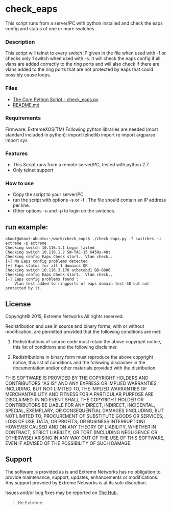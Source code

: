 # check_eaps
This script runs from a server/PC with python installed and check the eaps config and status of one or more switches

### Description
This script will telnet to every switch IP given in the file when used with -f or checks only 1 switch when used with -s.
It will check the eaps config if all vlans are added correctly to the ring ports and will also check if there are vlans added 
to the ring ports that are not protected by eaps that could possibly cause loops.

### Files
* [The Core Python Script - check_eaps.py](check_eaps.py)
* [README.md](README.md)


### Requirements
Firmware: ExtremeXOS(TM)
Following pyhton libraries are needed (most standard included in python):
  import telnetlib
  import re
  import argparse
  import sys

### Features
* This Script runs from a remote server/PC, tested with python 2.7.
* Only telnet support 

### How to use
* Copy the script to your server/PC 
* run the script with options -s <switch IP> or -f <file>. The file should contain an IP address per line.
* Other options -u <username> and -p <password> to login on the switches.

## run example:
```
okoot@okoot-ubuntu:~/work/check_eaps$ ./check_eaps.py -f switches -u extreme -p extreme
Checking switch 10.116.1.1 Login failed
Checking switch 10.116.1.2 SW-TAC-15 X450a-48t
Checking config Eaps Check start.. Vlan check..
[+] No Eaps config problems detected
[+] Eaps status for all 1 domains OK
Checking switch 10.116.3.170 atbetebd1 BD-8806
Checking config Eaps Check start.. Vlan check..
[-] Eaps config problems found : 
    Vlan test added to ringports of eaps domain test-38 but not protected by it.
```

## License
Copyright© 2015, Extreme Networks
All rights reserved.

Redistribution and use in source and binary forms, with or without modification,
are permitted provided that the following conditions are met:

1. Redistributions of source code must retain the above copyright notice, this
list of conditions and the following disclaimer.

2. Redistributions in binary form must reproduce the above copyright notice,
this list of conditions and the following disclaimer in the documentation
and/or other materials provided with the distribution.

THIS SOFTWARE IS PROVIDED BY THE COPYRIGHT HOLDERS AND CONTRIBUTORS "AS IS" AND
ANY EXPRESS OR IMPLIED WARRANTIES, INCLUDING, BUT NOT LIMITED TO, THE IMPLIED
WARRANTIES OF MERCHANTABILITY AND FITNESS FOR A PARTICULAR PURPOSE ARE
DISCLAIMED. IN NO EVENT SHALL THE COPYRIGHT HOLDER OR CONTRIBUTORS BE LIABLE
FOR ANY DIRECT, INDIRECT, INCIDENTAL, SPECIAL, EXEMPLARY, OR CONSEQUENTIAL
DAMAGES (INCLUDING, BUT NOT LIMITED TO, PROCUREMENT OF SUBSTITUTE GOODS OR
SERVICES; LOSS OF USE, DATA, OR PROFITS; OR BUSINESS INTERRUPTION) HOWEVER
CAUSED AND ON ANY THEORY OF LIABILITY, WHETHER IN CONTRACT, STRICT LIABILITY,
OR TORT (INCLUDING NEGLIGENCE OR OTHERWISE) ARISING IN ANY WAY OUT OF THE USE
OF THIS SOFTWARE, EVEN IF ADVISED OF THE POSSIBILITY OF SUCH DAMAGE.

## Support
The software is provided as is and Extreme Networks has no obligation to provide
maintenance, support, updates, enhancements or modifications.
Any support provided by Extreme Networks is at its sole discretion.

Issues and/or bug fixes may be reported on [The Hub](https://community.extremenetworks.com/extreme).

>Be Extreme
